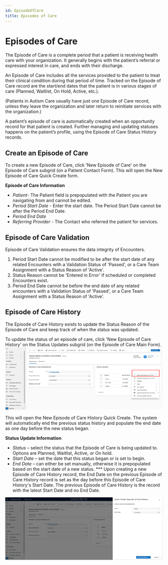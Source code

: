 ```yaml
---
id: EpisodeOfCare
title: Episodes of Care
---
```


# Episodes of Care 
The Episode of Care is a complete period that a patient is receiving health care with your organization. It generally begins with the patient’s referral or expressed interest in care, and ends with their discharge.

An Episode of Care includes all the services provided to the patient to treat their clinical condition during that period of time. Tracked on the Episode of Care record are the start/end dates that the patient is in various stages of care (Planned, Waitlist, On Hold, Active, etc.). 

(Patients in Autism Care usually have just one Episode of Care record, unless they leave the organization and later return to reinitiate services with the organization.)

A patient’s episode of care is automatically created when an opportunity record for that patient is created. Further managing and updating statuses happens on the patient’s profile, using the Episode of Care Status History records.

## Create an Episode of Care

To create a new Episode of Care, click 'New Episode of Care' on the Episode of Care subgrid (on a Patient Contact Form). This will open the New Episode of Care Quick Create form.

**Episode of Care Information**
- *Patient*- The Patient field is prepopulated with the Patient you are navigating from and cannot be edited.
- *Period Start Date* - Enter the start date. The Period Start Date cannot be after the Period End Date. 
- *Period End Date*
- *Referring Provider* - The Contact who referred the patient for services.

## Episode of Care Validation

Episode of Care Validation ensures the data integrity of Encounters.

1. Period Start Date cannot be modified to be after the start date of any related Encounters with a Validation Status of 'Passed', or a Care Team Assignment with a Status Reason of 'Active'.
2. Status Reason cannot be 'Entered in Error' if scheduled or completed Encounters exist.
3. Period End Date cannot be before the end date of any related encounters with a Validation Status of 'Passed', or a Care Team Assignment with a Status Reason of 'Active'.

## Episode of Care History

The Episode of Care History exists to update the Status Reason of the Episode of Care and keep track of when the status was updated.

To update the status of an episode of care, click 'New Episode of Care History' on the Status Updates subgrid (on the Episode of Care Main Form). 
<img src ="/img/EOChistory.png" width="600" height="200"/>

This will open the New Episode of Care History Quick Create. The system will automatically end the previous status history and populate the end date as one day before the new status began.

**Status Update Information**
- *Status* – select the status that the Episode of Care is being updated to. Options are Planned, Waitlist, Active, or On hold.
- *Start Date* – set the date that this status began or is set to begin.
- *End Date* – can either be set manually, otherwise it is prepopulated based on the start date of a new status.
*** Upon creating a new Episode of Care History record, the End Date on the previous Episode of Care History record is set as the day before this Episode of Care History's Start Date. The previous Episode of Care History is the record with the latest Start Date and no End Date. 

<img src ="/img/EOChistoryQC.png" width="600" height="200"/>